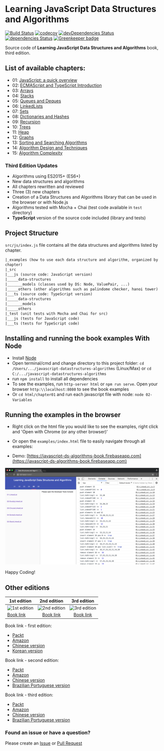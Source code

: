 # Learning JavaScript Data Structures and Algorithms

[![Build Status](https://travis-ci.org/loiane/javascript-datastructures-algorithms.svg?branch=master)](https://travis-ci.org/loiane/javascript-datastructures-algorithms) [![codecov](https://codecov.io/gh/loiane/javascript-datastructures-algorithms/branch/master/graph/badge.svg)](https://codecov.io/gh/loiane/javascript-datastructures-algorithms) [![devDependencies Status](https://david-dm.org/loiane/javascript-datastructures-algorithms/dev-status.svg)](https://david-dm.org/loiane/javascript-datastructures-algorithms?type=dev) [![dependencies Status](https://david-dm.org/loiane/javascript-datastructures-algorithms/status.svg)](https://david-dm.org/loiane/javascript-datastructures-algorithms) [![Greenkeeper badge](https://badges.greenkeeper.io/loiane/javascript-datastructures-algorithms.svg)](https://greenkeeper.io/)

Source code of **Learning JavaScript Data Structures and Algorithms** book, third edition.

## List of available chapters:

- 01: [JavaScript: a quick overview](https://github.com/loiane/javascript-datastructures-algorithms/tree/third-edition/examples/chapter01_02)
- 02: [ECMAScript and TypeScript Introduction](https://github.com/loiane/javascript-datastructures-algorithms/tree/third-edition/examples/chapter01_02)
- 03: [Arrays](https://github.com/loiane/javascript-datastructures-algorithms/tree/third-edition/examples/chapter03)
- 04: [Stacks](https://github.com/loiane/javascript-datastructures-algorithms/tree/third-edition/examples/chapter04)
- 05: [Queues and Deques](https://github.com/loiane/javascript-datastructures-algorithms/tree/third-edition/examples/chapter05)
- 06: [LinkedLists](https://github.com/loiane/javascript-datastructures-algorithms/tree/third-edition/examples/chapter06)
- 07: [Sets](https://github.com/loiane/javascript-datastructures-algorithms/tree/third-edition/examples/chapter07)
- 08: [Dictionaries and Hashes](https://github.com/loiane/javascript-datastructures-algorithms/tree/third-edition/examples/chapter08)
- 09: [Recursion](https://github.com/loiane/javascript-datastructures-algorithms/tree/third-edition/examples/chapter09)
- 10: [Trees](https://github.com/loiane/javascript-datastructures-algorithms/tree/third-edition/examples/chapter10)
- 11: [Heap](https://github.com/loiane/javascript-datastructures-algorithms/tree/third-edition/examples/chapter11)
- 12: [Graphs](https://github.com/loiane/javascript-datastructures-algorithms/tree/third-edition/examples/chapter12)
- 13: [Sorting and Searching Algorithms](https://github.com/loiane/javascript-datastructures-algorithms/tree/third-edition/examples/chapter13)
- 14: [Algorithm Design and Techniques](https://github.com/loiane/javascript-datastructures-algorithms/tree/third-edition/examples/chapter14)
- 15: [Algorithm Complexity](https://github.com/loiane/javascript-datastructures-algorithms/tree/third-edition/examples/chapter15)

### Third Edition Updates

- Algorithms using ES2015+ (ES6+)
- New data structures and algorithms
- All chapters rewritten and reviewed
- Three (3) new chapters
- Creation of a Data Structures and Algorithms library that can be used in the browser or with Node.js
- Algorithms tested with Mocha + Chai (test code available in `test` directory)
- **TypeScript** version of the source code included (library and tests)

## Project Structure

`src/js/index.js` file contains all the data structures and algorithms listed by chapter.

```
|_examples (how to use each data structure and algorithm, organized by chapter)
|_src
|___js (source code: JavaScript version)
|_____data-structures
|_______models (classes used by DS: Node, ValuePair, ...)
|_____others (other algorithms such as palindome checker, hanoi tower)
|___ts (source code: TypeScript version)
|_____data-structures
|_______models
|_____others
|_test (unit tests with Mocha and Chai for src)
|___js (tests for JavaScript code)
|___ts (tests for TypeScript code)
```

## Installing and running the book examples With Node

- Install [Node](https://nodejs.org)
- Open terminal/cmd and change directory to this project folder: `cd /Users/.../javascript-datastructures-algorithms` (Linux/Max) or `cd C:/.../javascript-datastructures-algorithms`
- run `npm install` to install all dependencies
- To see the examples, run `http-server html` or `npm run serve`. Open your browser `http:\\localhost:8080` to see the book examples
- Or `cd html/chapter01` and run each javascript file with node: `node 02-Variables`

## Running the examples in the browser

- Right click on the html file you would like to see the examples, right click and 'Open with Chrome (or any other browser)'

- Or open the `examples/index.html` file to easily navigate through all examples:

- Demo: [https://javascript-ds-algorithms-book.firebaseapp.com](https://javascript-ds-algorithms-book.firebaseapp.com)

<img src="examples/examples-screenshot.png">

Happy Coding!

## Other editions

| 1st edition | 2nd edition | 3rd edition |
| --- | :-: | :-: |
| ![1st edition](https://images-na.ssl-images-amazon.com/images/I/51xXGv7QlBL._SX403_BO1,204,203,200_.jpg) | ![2nd edition](https://images-na.ssl-images-amazon.com/images/I/51PWJ%2BoKc2L._SX403_BO1,204,203,200_.jpg) | ![3rd edition](https://images-na.ssl-images-amazon.com/images/I/41oSXp3VztL._SX404_BO1,204,203,200_.jpg) |
| [Book link](http://amzn.to/1Y1OWPx) | [Book link](http://amzn.to/1TSkcA1) | [Book link](http://a.co/cbMlYmJ) |

Book link - first edition:

- [Packt](https://www.packtpub.com/application-development/learning-javascript-data-structures-and-algorithms)
- [Amazon](http://amzn.to/1Y1OWPx)
- [Chinese version](http://www.ituring.com.cn/book/1613)
- [Korean version](http://www.acornpub.co.kr/book/javascript-data-structure)

Book link - second edition:

- [Packt](https://www.packtpub.com/web-development/learning-javascript-data-structures-and-algorithms-second-edition)
- [Amazon](http://amzn.to/1TSkcA1)
- [Chinese version](http://www.ituring.com.cn/book/2029)
- [Brazilian Portuguese version](https://novatec.com.br/livros/estruturas-de-dados-algoritmos-em-javascript/)

Book link - third edition:

- [Packt](https://www.packtpub.com/web-development/learning-javascript-data-structures-and-algorithms-third-edition)
- [Amazon](http://a.co/cbMlYmJ)
- [Chinese version](http://www.ituring.com.cn/book/2653)
- [Brazilian Portuguese version](https://novatec.com.br/livros/estruturas-de-dados-algoritmos-em-javascript-2ed/)

### Found an issue or have a question?

Please create an [Issue](https://github.com/loiane/javascript-datastructures-algorithms/issues) or [Pull Request](https://github.com/loiane/javascript-datastructures-algorithms/pulls)
